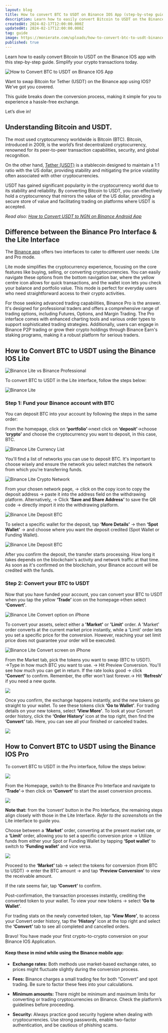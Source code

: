 ```yaml
---
layout: blog
title: How to convert BTC to USDT on Binance IOS App (step-by-step guide)
description: Learn how to easily convert Bitcoin to USDT on the Binance IOS app with this step-by-step guide. Simplify your crypto transactions today.
createdAt: 2024-02-17T12:00:00.000Z
updatedAt: 2024-02-17T12:00:00.000Z
tag: guide
image: https://monierate.com/uploads/how-to-convert-btc-to-usdt-binance-ios-app.png
published: true
---
```

Learn how to easily convert Bitcoin to USDT on the Binance IOS app with this step-by-step guide. Simplify your crypto transactions today.

![How to Convert BTC to USDT on Binance IOS App](https://monierate.com/uploads/how-to-convert-btc-to-usdt-binance-ios-app.png)

Want to swap Bitcoin for Tether (USDT) on the Binance app using IOS? We’ve got you covered. 

This guide breaks down the conversion process, making it simple for you to experience a hassle-free exchange.

Let’s dive in!


## Understanding Bitcoin and USDT.

The most used cryptocurrency worldwide is Bitcoin (BTC).  Bitcoin, introduced in 2009, is the world’s first decentralized cryptocurrency, renowned for its peer-to-peer transaction capabilities, security, and global recognition.

On the other hand, [Tether (USDT)](https://monierate.com/blog/what-is-usdt-and-how-can-you-use-it-in-nigeria) is a stablecoin designed to maintain a 1:1 ratio with the US dollar, providing stability and mitigating the price volatility often associated with other cryptocurrencies.

USDT has gained significant popularity in the cryptocurrency world due to its stability and reliability. By converting Bitcoin to USDT, you can effectively hold a cryptocurrency that mirrors the value of the US dollar, providing a secure store of value and facilitating trading on platforms where USDT is accepted.

_Read also:_ [_How to Convert USDT to NGN on Binance Android App_](https://monierate.com/blog/how-to-convert-usdt-to-ngn-on-binance-android-app-step-by-step-guide)


## Difference between the Binance Pro Interface & the Lite Interface

The [Binance app](https://apps.apple.com/ng/app/binance-buy-bitcoin-crypto/id1436799971) offers two interfaces to cater to different user needs: Lite and Pro mode.

Lite mode simplifies the cryptocurrency experience, focusing on the core features like buying, selling, or converting cryptocurrencies. You can easily navigate these options from the bottom navigation bar, where the yellow centre icon allows for quick transactions, and the wallet icon lets you check your balance and portfolio value. This mode is perfect for everyday users who need straightforward access to their crypto activities.

For those seeking advanced trading capabilities, Binance Pro is the answer. It's designed for professional traders and offers a comprehensive range of trading options, including Futures, Options, and Margin Trading. The Pro interface comes with enhanced charting tools and various order types to support sophisticated trading strategies. Additionally, users can engage in Binance P2P trading or grow their crypto holdings through Binance Earn's staking programs, making it a robust platform for serious traders.


## How to Convert BTC to USDT using the Binance IOS Lite 

![Binance Lite vs Binance Professional](https://ik.imagekit.io/monierate/uploads/binance-pro-vs-lite.png?updatedAt=1708172190968)

To convert BTC to USDT in the Lite interface, follow the steps below:

![Binance Lite](https://ik.imagekit.io/monierate/uploads/binance-lite.jpg?updatedAt=1708172188822)


### Step 1: Fund your Binance account with BTC

You can deposit BTC into your account by following the steps in the same order:

From the homepage, click on **‘portfolio’**→next click on **‘deposit’**→choose **‘crypto’** and choose the cryptocurrency you want to deposit, in this case, BTC.

![Binance Lite Currency List](https://ik.imagekit.io/monierate/uploads/binance-currency-list.png?updatedAt=1708172189529)

You'll find a list of networks you can use to deposit BTC. It's important to choose wisely and ensure the network you select matches the network from which you're transferring funds.

![Binance Lite Crypto Network](https://ik.imagekit.io/monierate/uploads/binance-network-ios.jpg?updatedAt=1708172188946)

From your chosen network page, → click on the copy icon to copy the deposit address → paste it into the address field on the withdrawing platform. Alternatively, → Click **‘Save and Share Address’** to save the QR code → directly import it into the withdrawing platform. 

![Binance Lite Deposit BTC](https://ik.imagekit.io/monierate/uploads/binance-deposit-btc-ios.png?updatedAt=1708172189372)

To select a specific wallet for the deposit, tap **‘More Details’** → then **‘Spot Wallet’** → and choose where you want the deposit credited (Spot Wallet or Funding Wallet).

![Binance Lite Deposit BTC](https://ik.imagekit.io/monierate/uploads/binance-deposit-btc-ios-2.png?updatedAt=1708172189419)

After you confirm the deposit, the transfer starts processing. How long it takes depends on the blockchain's activity and network traffic at that time. As soon as it's confirmed on the blockchain, your Binance account will be credited with the funds.


### Step 2: Convert your BTC to USDT 

Now that you have funded your account, you can convert your BTC to USDT when you tap the yellow **‘Trade’** icon on the homepage→then select **‘Convert’**.

![Binance Lite Convert option on iPhone](https://ik.imagekit.io/monierate/uploads/binance-convert-option-ios.png?updatedAt=1708172189441)

To convert your assets, select either a **'Market'** or **'Limit'** order. A 'Market' order converts at the current market price instantly, while a 'Limit' order lets you set a specific price for the conversion. However, reaching your set limit price does not guarantee your order will be executed.

![Binance Lite Convert screen on iPhone](https://ik.imagekit.io/monierate/uploads/binance-convert-screen-iphone.png?updatedAt=1708172189525)

From the Market tab, pick the tokens you want to swap (BTC to USDT). →Type in how much BTC you want to use. → Hit Preview Conversion. You'll see how much you can get in return. If the rate looks good → click **'Convert'** to confirm. Remember, the offer won't last forever.→ Hit **‘Refresh’** if you need a new quote. 

![](https://lh7-us.googleusercontent.com/neL6SkFQRUtsSZnb3qxl6DIZj1FClDHPcB82x-yxNPDc4cN7VDynjKkelb2YZpp4VGKWQDUJm9HQfp3baPVmuEhlfaaZSUJuOLlMNzjHM6dHAlYNy6NRdxZcfxA4yPFRtMWc4R-ATzBt2yP9-vwI_3o)

Once you confirm, the exchange happens instantly, and the new tokens go straight to your wallet. To see these tokens click **‘Go to Wallet’**. For trading details on your new tokens, select **‘View More’**. To look at your Convert order history, click the **‘Order History’** icon at the top right, then find the ‘**Convert’** tab. Here, you can see all your finished or canceled trades.

![](https://lh7-us.googleusercontent.com/-tjrb6EU_7M1w3Raf0oJKz9FTWJVuRmdRDnj8ULXoIcc9rUTQOQHg6krHReHmq8P_wi7FzIh9qk1mVhDk3pTcq4TJtL0_J4TbrcreOPz6ZCAaHQSeh5h_X0yHZyZ5ULGDsW41uCnp9dyEpnqHzJINps)


## How to Convert BTC to USDT using the Binance IOS Pro 

To convert BTC to USDT in the Pro interface, follow the steps below:

![](https://lh7-us.googleusercontent.com/IG-upPNLTWMjFQDTUFQFbALKfko8qntTX1_ryQIfhLtM3Amzb6Xo-eAyXBP5_R0OCHcovtdBp8areRp8k5M7po2g3ZYDTBYnZzCL4DfWzYt_fD1dxVUsigWG3MWLiTrPSk3T9tzAk33zQJD5QAUickI)

From the Homepage, switch to the Binance Pro Interface and navigate to **‘Trade’**→ then click on **‘Convert’** to start the asset conversion process. 

![](https://lh7-us.googleusercontent.com/gd-Vb5BtXMLGJIX5jkW2FYmI4ns2WZuFCQM5f3-8vdVXxV1jdGsorgU21Yu3FBoZv6ZkwyH09LdV7Ow7FggwIV99l-WkB5gjVqqAI_Fg9Orvkj08beGZZwA5FDxnU_iJjszK2tHe1C7vAWBQw5oF5EM)

**Note that:** from the ‘convert’ button in the Pro Interface, the remaining steps align closely with those in the Lite Interface. _Refer to the screenshots_ on the Lite interface to guide you. 

Choose between a ‘**Market’** order, converting at the present market rate, or a **‘Limit’** order, allowing you to set a specific conversion price → Utilize funds from either your Spot or Funding Wallet by tapping **‘Spot wallet’** to switch to **‘Funding wallet’** and vice versa. 

![](https://lh7-us.googleusercontent.com/OiIbmkORO9ZY9U5UCbS86wcJ_bqOqCzo5nribUu7J5ysxBmCbQrrJmeNugRZuV5G_nMPwYPkuBtX4-si3r4_l9RHfZeuH6iAIDMUKfBP4eDbJKjbyBV6pk3-bLws445TAIovewhxaxlcZ-J7hZq6oSs)

Proceed to the **‘Market’** tab → select the tokens for conversion (from BTC to USDT) → enter the BTC amount → and tap **‘Preview Conversion’** to view the receivable amount. 

If the rate seems fair, tap **‘Convert’** to confirm. 

Post-confirmation, the transaction processes instantly, crediting the converted token to your wallet. To view your new tokens → select **‘Go to Wallet’**. 

For trading stats on the newly converted token, tap **‘View More’**, to access your Convert order history, tap the **‘History’** icon at the top right and select the **‘Convert’** tab to see all completed and cancelled orders.

Bravo! You have made your first crypto-to-crypto conversion on your Binance IOS Application.


#### Keep these in mind while using the Binance mobile app:

- **Exchange rates:** Both methods use market-based exchange rates, so prices might fluctuate slightly during the conversion process.

- **Fees:** Binance charges a small trading fee for both “Convert” and spot trading. Be sure to factor these fees into your calculations.

- **Minimum amounts:** There might be minimum and maximum limits for converting or trading cryptocurrencies on Binance. Check the platform’s guidelines before proceeding.

- **Security:** Always practice good security hygiene when dealing with cryptocurrencies. Use strong passwords, enable two-factor authentication, and be cautious of phishing scams.
